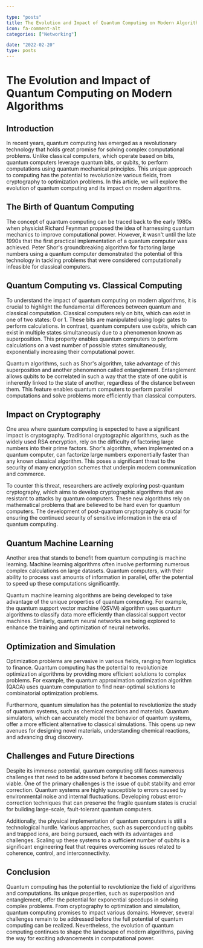 ```yaml
---

type: "posts"
title: The Evolution and Impact of Quantum Computing on Modern Algorithms
icon: fa-comment-alt
categories: ["Networking"]

date: "2022-02-20"
type: posts
---
```





# The Evolution and Impact of Quantum Computing on Modern Algorithms

## Introduction

In recent years, quantum computing has emerged as a revolutionary technology that holds great promise for solving complex computational problems. Unlike classical computers, which operate based on bits, quantum computers leverage quantum bits, or qubits, to perform computations using quantum mechanical principles. This unique approach to computing has the potential to revolutionize various fields, from cryptography to optimization problems. In this article, we will explore the evolution of quantum computing and its impact on modern algorithms.

## The Birth of Quantum Computing

The concept of quantum computing can be traced back to the early 1980s when physicist Richard Feynman proposed the idea of harnessing quantum mechanics to improve computational power. However, it wasn't until the late 1990s that the first practical implementation of a quantum computer was achieved. Peter Shor's groundbreaking algorithm for factoring large numbers using a quantum computer demonstrated the potential of this technology in tackling problems that were considered computationally infeasible for classical computers.

## Quantum Computing vs. Classical Computing

To understand the impact of quantum computing on modern algorithms, it is crucial to highlight the fundamental differences between quantum and classical computation. Classical computers rely on bits, which can exist in one of two states: 0 or 1. These bits are manipulated using logic gates to perform calculations. In contrast, quantum computers use qubits, which can exist in multiple states simultaneously due to a phenomenon known as superposition. This property enables quantum computers to perform calculations on a vast number of possible states simultaneously, exponentially increasing their computational power.

Quantum algorithms, such as Shor's algorithm, take advantage of this superposition and another phenomenon called entanglement. Entanglement allows qubits to be correlated in such a way that the state of one qubit is inherently linked to the state of another, regardless of the distance between them. This feature enables quantum computers to perform parallel computations and solve problems more efficiently than classical computers.

## Impact on Cryptography

One area where quantum computing is expected to have a significant impact is cryptography. Traditional cryptographic algorithms, such as the widely used RSA encryption, rely on the difficulty of factoring large numbers into their prime factors. Shor's algorithm, when implemented on a quantum computer, can factorize large numbers exponentially faster than any known classical algorithm. This poses a significant threat to the security of many encryption schemes that underpin modern communication and commerce.

To counter this threat, researchers are actively exploring post-quantum cryptography, which aims to develop cryptographic algorithms that are resistant to attacks by quantum computers. These new algorithms rely on mathematical problems that are believed to be hard even for quantum computers. The development of post-quantum cryptography is crucial for ensuring the continued security of sensitive information in the era of quantum computing.

## Quantum Machine Learning

Another area that stands to benefit from quantum computing is machine learning. Machine learning algorithms often involve performing numerous complex calculations on large datasets. Quantum computers, with their ability to process vast amounts of information in parallel, offer the potential to speed up these computations significantly.

Quantum machine learning algorithms are being developed to take advantage of the unique properties of quantum computing. For example, the quantum support vector machine (QSVM) algorithm uses quantum algorithms to classify data more efficiently than classical support vector machines. Similarly, quantum neural networks are being explored to enhance the training and optimization of neural networks.

## Optimization and Simulation

Optimization problems are pervasive in various fields, ranging from logistics to finance. Quantum computing has the potential to revolutionize optimization algorithms by providing more efficient solutions to complex problems. For example, the quantum approximation optimization algorithm (QAOA) uses quantum computation to find near-optimal solutions to combinatorial optimization problems.

Furthermore, quantum simulation has the potential to revolutionize the study of quantum systems, such as chemical reactions and materials. Quantum simulators, which can accurately model the behavior of quantum systems, offer a more efficient alternative to classical simulations. This opens up new avenues for designing novel materials, understanding chemical reactions, and advancing drug discovery.

## Challenges and Future Directions

Despite its immense potential, quantum computing still faces numerous challenges that need to be addressed before it becomes commercially viable. One of the primary challenges is the issue of qubit stability and error correction. Quantum systems are highly susceptible to errors caused by environmental noise and internal fluctuations. Developing robust error-correction techniques that can preserve the fragile quantum states is crucial for building large-scale, fault-tolerant quantum computers.

Additionally, the physical implementation of quantum computers is still a technological hurdle. Various approaches, such as superconducting qubits and trapped ions, are being pursued, each with its advantages and challenges. Scaling up these systems to a sufficient number of qubits is a significant engineering feat that requires overcoming issues related to coherence, control, and interconnectivity.

## Conclusion

Quantum computing has the potential to revolutionize the field of algorithms and computations. Its unique properties, such as superposition and entanglement, offer the potential for exponential speedups in solving complex problems. From cryptography to optimization and simulation, quantum computing promises to impact various domains. However, several challenges remain to be addressed before the full potential of quantum computing can be realized. Nevertheless, the evolution of quantum computing continues to shape the landscape of modern algorithms, paving the way for exciting advancements in computational power.